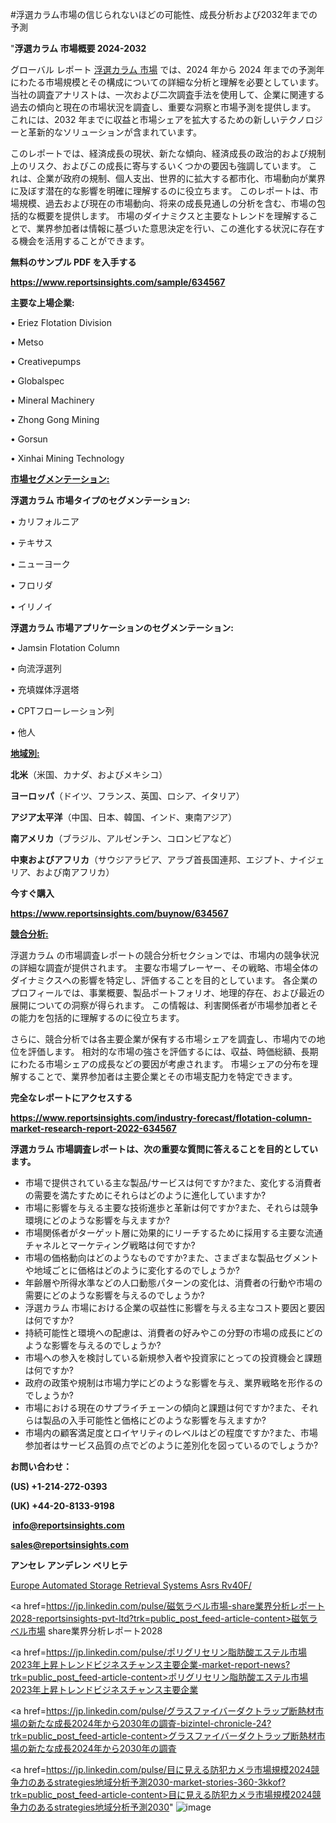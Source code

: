#浮選カラム市場の信じられないほどの可能性、成長分析および2032年までの予測

"<strong>浮選カラム 市場概要 2024-2032</strong>

グローバル レポート <a href=https://www.reportsinsights.com/sample/634567>浮選カラム 市場</a> では、2024 年から 2024 年までの予測年にわたる市場規模とその構成についての詳細な分析と理解を必要としています。 当社の調査アナリストは、一次および二次調査手法を使用して、企業に関連する過去の傾向と現在の市場状況を調査し、重要な洞察と市場予測を提供します。 これには、2032 年までに収益と市場シェアを拡大​​するための新しいテクノロジーと革新的なソリューションが含まれています。

このレポートでは、経済成長の現状、新たな傾向、経済成長の政治的および規制上のリスク、およびこの成長に寄与するいくつかの要因も強調しています。 これは、企業が政府の規制、個人支出、世界的に拡大する都市化、市場動向が業界に及ぼす潜在的な影響を明確に理解するのに役立ちます。 このレポートは、市場規模、過去および現在の市場動向、将来の成長見通しの分析を含む、市場の包括的な概要を提供します。 市場のダイナミクスと主要なトレンドを理解することで、業界参加者は情報に基づいた意思決定を行い、この進化する状況に存在する機会を活用することができます。

<strong><b>無料のサンプル PDF を入手する</b></strong>

<a href=https://www.reportsinsights.com/sample/634567><strong><u>https://www.reportsinsights.com/sample/634567</u></strong></a>

<strong>主要な上場企業:</strong>

• Eriez Flotation Division

• Metso

• Creativepumps

• Globalspec

• Mineral Machinery

• Zhong Gong Mining

• Gorsun

• Xinhai Mining Technology

<strong><u>市場セグメンテーション</u></strong><strong><u>:</u></strong>

<strong>浮選カラム 市場タイプのセグメンテーション:</strong>

• カリフォルニア

• テキサス

• ニューヨーク

• フロリダ

• イリノイ

<strong>浮選カラム 市場アプリケーションのセグメンテーション:</strong>

• Jamsin Flotation Column

• 向流浮選列

• 充填媒体浮選塔

• CPTフローレーション列

• 他人

<strong><u>地域別</u></strong><strong><u>:</u></strong>

<strong>北米</strong>（米国、カナダ、およびメキシコ）

<strong>ヨーロッパ</strong>（ドイツ、フランス、英国、ロシア、イタリア）

<strong>アジア太平洋</strong>（中国、日本、韓国、インド、東南アジア）

<strong>南アメリカ</strong>（ブラジル、アルゼンチン、コロンビアなど）

<strong>中東およびアフリカ</strong>（サウジアラビア、アラブ首長国連邦、エジプト、ナイジェリア、および南アフリカ）

<strong>今すぐ購入</strong>

<a href=https://www.reportsinsights.com/buynow/634567><strong><u>https://www.reportsinsights.com/buynow/634567</u></strong></a>

<strong><u>競合分析:</u></strong>

浮選カラム の市場調査レポートの競合分析セクションでは、市場内の競争状況の詳細な調査が提供されます。 主要な市場プレーヤー、その戦略、市場全体のダイナミクスへの影響を特定し、評価することを目的としています。 各企業のプロフィールでは、事業概要、製品ポートフォリオ、地理的存在、および最近の展開についての洞察が得られます。 この情報は、利害関係者が市場参加者とその能力を包括的に理解するのに役立ちます。

さらに、競合分析では各主要企業が保有する市場シェアを調査し、市場内での地位を評価します。 相対的な市場の強さを評価するには、収益、時価総額、長期にわたる市場シェアの成長などの要因が考慮されます。 市場シェアの分布を理解することで、業界参加者は主要企業とその市場支配力を特定できます。

<strong>完全なレポートにアクセスする</strong>

<a href=https://www.reportsinsights.com/industry-forecast/flotation-column-market-research-report-2022-634567><strong><u><b>https://www.reportsinsights.com/industry-forecast/flotation-column-market-research-report-2022-634567</b></u></strong></a>

<strong><b>浮選カラム 市場調査レポートは、次の重要な質問に答えることを目的としています。</b></strong>
<ul>
  <li>市場で提供されている主な製品/サービスは何ですか?また、変化する消費者の需要を満たすためにそれらはどのように進化していますか?</li>
  <li>市場に影響を与える主要な技術進歩と革新は何ですか?また、それらは競争環境にどのような影響を与えますか?</li>
  <li>市場関係者がターゲット層に効果的にリーチするために採用する主要な流通チャネルとマーケティング戦略は何ですか?</li>
  <li>市場の価格動向はどのようなものですか?また、さまざまな製品セグメントや地域ごとに価格はどのように変化するのでしょうか?</li>
  <li>年齢層や所得水準などの人口動態パターンの変化は、消費者の行動や市場の需要にどのような影響を与えるのでしょうか?</li>
  <li>浮選カラム 市場における企業の収益性に影響を与える主なコスト要因と要因は何ですか?</li>
  <li>持続可能性と環境への配慮は、消費者の好みやこの分野の市場の成長にどのような影響を与えるのでしょうか?</li>
  <li>市場への参入を検討している新規参入者や投資家にとっての投資機会と課題は何ですか?</li>
  <li>政府の政策や規制は市場力学にどのような影響を与え、業界戦略を形作るのでしょうか?</li>
  <li>市場における現在のサプライチェーンの傾向と課題は何ですか?また、それらは製品の入手可能性と価格にどのような影響を与えますか?</li>
  <li>市場内の顧客満足度とロイヤリティのレベルはどの程度ですか?また、市場参加者はサービス品質の点でどのように差別化を図っているのでしょうか?</li>
</ul>
<strong>お問い合わせ：</strong>

<strong>(US) +1-214-272-0393</strong>

<strong>(UK) +44-20-8133-9198</strong>

<strong> </strong><a href=info@reportsinsights.com><strong><u>info@reportsinsights.com</u></strong></a>

<a href=sales@reportsinsights.com><strong><u>sales@reportsinsights.com</u></strong></a>

<strong>アンセレ アンデレン ベリヒテ</strong>

<a href=https://www.linkedin.com/pulse/europe-automated-storage-retrieval-systems-asrs-rv40f/>Europe Automated Storage Retrieval Systems Asrs Rv40F/</a>

<a href=https://jp.linkedin.com/pulse/磁気ラベル市場-share業界分析レポート2028-reportsinsights-pvt-ltd?trk=public_post_feed-article-content>磁気ラベル市場 share業界分析レポート2028</a>

<a href=https://jp.linkedin.com/pulse/ポリグリセリン脂肪酸エステル市場2023年上昇トレンドビジネスチャンス主要企業-market-report-news?trk=public_post_feed-article-content>ポリグリセリン脂肪酸エステル市場2023年上昇トレンドビジネスチャンス主要企業</a>

<a href=https://jp.linkedin.com/pulse/グラスファイバーダクトラップ断熱材市場の新たな成長2024年から2030年の調査-bizintel-chronicle-24?trk=public_post_feed-article-content>グラスファイバーダクトラップ断熱材市場の新たな成長2024年から2030年の調査</a>

<a href=https://jp.linkedin.com/pulse/目に見える防犯カメラ市場規模2024競争力のあるstrategies地域分析予測2030-market-stories-360-3kkof?trk=public_post_feed-article-content>目に見える防犯カメラ市場規模2024競争力のあるstrategies地域分析予測2030</a>"
![image](https://github.com/aakesh123242/RIMarket/assets/158431203/c099a78c-a96b-4356-af4b-3efaddee6490)
